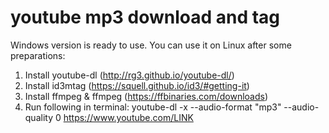 # youtube mp3 download and tag

Windows version is ready to use. You can use it on Linux after some preparations:

1. Install youtube-dl (http://rg3.github.io/youtube-dl/)
2. Install id3mtag (https://squell.github.io/id3/#getting-it)
3. Install ffmpeg & ffmpeg (https://ffbinaries.com/downloads)
4. Run following in terminal: youtube-dl -x --audio-format "mp3" --audio-quality 0 https://www.youtube.com/LINK